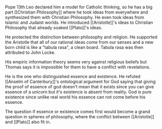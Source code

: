 Pope 13th Leo declared him a model for Catholic thinking, so he has a big part [[Christian Philosophy]] where he took ideas from everywhere and synthesized them with Christian Philosophy.
He even took ideas from Islamic and Judaist worlds. He introduced [[Aristotle]]'s ideas to Christian Philosophy that already soaked [[Plato]]'s ideas. 

He protected the distinction between philosophy and religion. He supported the Aristotle that all of our rational ideas come from our senses and a new born child is like a "tabula rasa", a clean board. Tabula rasa was then attributed to John Locke.

His empiric information theory seems very against religious beliefs but Thomas says it is impossible for them to have a conflict with revelations.

He is the one who distinguished essence and existence. He refuted [[Anselm of Canterbury]]'s ontological argument for God saying that giving the proof of essence of god doesn't mean that it exists since you can give essence of a unicorn but it's existence is absent from reality. God is pure existence since unlike real world his essence can not come before his essence.

The question if essence or existence comes first would become a grand question in spheres of philosophy, where the conflict between [[Aristotle]] and [[Plato]] also fit in.